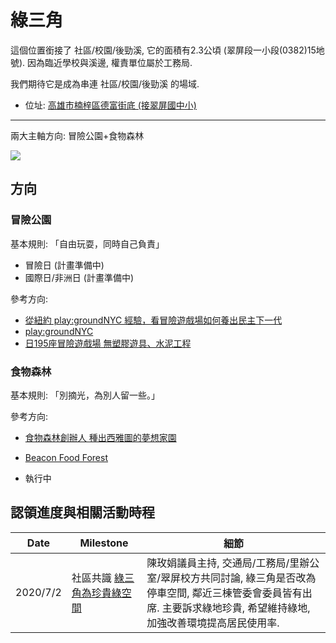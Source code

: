# 綠三角

這個位置銜接了 社區/校園/後勁溪,
它的面積有2.3公頃 (翠屏段一小段(0382)15地號).
因為臨近學校與溪邊,
權責單位屬於工務局.

我們期待它是成為串連 社區/校園/後勁溪 的場域.

- 位址: [高雄市楠梓區德富街底 (接翠屏國中小)](https://www.openstreetmap.org/way/884708306)

---

兩大主軸方向: 冒險公園+食物森林

![](https://scontent.ftpe7-3.fna.fbcdn.net/v/t1.0-9/130583668_10158017646122523_5938244428718957161_o.jpg?_nc_cat=103&ccb=2&_nc_sid=825194&_nc_ohc=zkbFcj56iGcAX8F5e8j&_nc_ht=scontent.ftpe7-3.fna&oh=bd848d5bffabb5cee8d359ce05b372c5&oe=5FFCFF90)

## 方向

### 冒險公園
基本規則: 「自由玩耍，同時自己負責」

- 冒險日 (計畫準備中)
- 國際日/非洲日 (計畫準備中)

參考方向:
- [從紐約 play:groundNYC 經驗，看冒險遊戲場如何養出民主下一代](https://eyesonplace.net/2018/11/23/9177/)
- [play:groundNYC](https://www.play-ground.nyc/)
- [日195座冒險遊戲場 無塑膠遊具、水泥工程](https://news.pts.org.tw/article/423209?fbclid=IwAR0O6ZzimyXVVCP4eki2EcnwT3S-H3axUZoKq6jVvsUV1pGYsaiWc7XRFUg)

### 食物森林

基本規則: 「別摘光，為別人留一些。」

參考方向:
- [食物森林創辦人 種出西雅圖的夢想家園](https://vision.udn.com/vision/story/12171/1191288)
- [Beacon Food Forest](https://beaconfoodforest.org/)

- 執行中

## 認領進度與相關活動時程

| Date | Milestone | 細節 |
|------|----------|---|
| 2020/7/2 | 社區共識 [綠三角為珍貴綠空間](https://www.facebook.com/shawn.wang.45/posts/2581094342145077) |陳玫娟議員主持, 交通局/工務局/里辦公室/翠屏校方共同討論, 綠三角是否改為停車空間, 鄰近三棟管委會委員皆有出席. 主要訴求綠地珍貴, 希望維持綠地, 加強改善環境提高居民使用率. |

